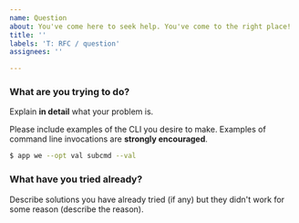 ```yaml
---
name: Question
about: You've come here to seek help. You've come to the right place!
title: ''
labels: 'T: RFC / question'
assignees: ''

---
```


<!--
MAKE SURE YOU HAVE ASKED YOUR QUESTION
ON https://gitter.im/kbknapp/clap-rs FIRST!
-->

### What are you trying to do?

Explain **in detail** what your problem is.

Please include examples of the CLI you desire to make. Examples of command line invocations are **strongly encouraged**.

```bash
$ app we --opt val subcmd --val
```

### What have you tried already?

Describe solutions you have already tried (if any) but they didn't work for some reason (describe the reason).
